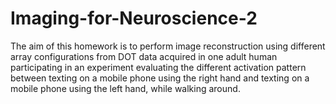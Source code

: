 # Imaging-for-Neuroscience-2
The aim of this homework is to perform image reconstruction using different array configurations from DOT data acquired in one adult human participating in an experiment evaluating the different activation pattern between texting on a mobile phone using the right hand and texting on a mobile phone using the left hand, while walking around.
